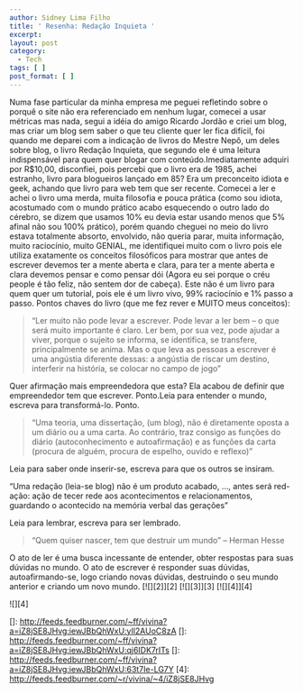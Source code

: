 ```yaml
---
author: Sidney Lima Filho
title: ' Resenha: Redação Inquieta '
excerpt:
layout: post
category:
  - Tech
tags: [ ]
post_format: [ ]
---
```

Numa fase particular da minha empresa me peguei refletindo sobre o porquê o site não era referenciado em nenhum lugar, comecei a usar métricas mas nada, segui a idéia do amigo Ricardo Jordão e criei um blog, mas criar um blog sem saber o que teu cliente quer ler fica difícil, foi quando me deparei com a indicação de livros do Mestre Nepô, um deles sobre blog, o livro Redação Inquieta, que segundo ele é uma leitura indispensável para quem quer blogar com conteúdo.Imediatamente adquiri por R$10,00, disconfiei, pois percebi que o livro era de 1985, achei estranho, livro para blogueiros lançado em 85? Era um preconceito idiota e geek, achando que livro para web tem que ser recente. Comecei a ler e achei o livro uma merda, muita filosofia e pouca prática (como sou idiota, acostumado com o mundo prático acabo esquecendo o outro lado do cérebro, se dizem que usamos 10% eu devia estar usando menos que 5% afinal não sou 100% prático), porém quando cheguei no meio do livro estava totalmente absorto, envolvido, não queria parar, muita informação, muito raciocínio, muito GENIAL, me identifiquei muito com o livro pois ele utiliza exatamente os conceitos filosóficos para mostrar que antes de escrever devemos ter a mente aberta e clara, para ter a mente aberta e clara devemos pensar e como pensar dói (Agora eu sei porque o créu people é tão feliz, não sentem dor de cabeça). Este não é um livro para quem quer um tutorial, pois ele é um livro vivo, 99% raciocínio e 1% passo a passo. Pontos chaves do livro (que me fez rever e MUITO meus conceitos):

> “Ler muito não pode levar a escrever. Pode levar a ler bem – o que será muito importante é claro. Ler bem, por sua vez, pode ajudar a viver, porque o sujeito se informa, se identifica, se transfere, principalmente se anima. Mas o que leva as pessoas a escrever é uma angústia diferente dessas: a angústia de riscar um destino, interferir na história, se colocar no campo de jogo” 

Quer afirmação mais empreendedora que esta? Ela acabou de definir que empreendedor tem que escrever. Ponto.Leia para entender o mundo, escreva para transformá-lo. Ponto. 

> “Uma teoria, uma dissertação, (um blog), não é diretamente oposta a um diário ou a uma carta. Ao contrário, traz consigo as funções do diário (autoconhecimento e autoafirmação) e as funções da carta (procura de alguém, procura de espelho, ouvido e reflexo)”

Leia para saber onde inserir-se, escreva para que os outros se insiram.

“Uma redação (leia-se blog) não é um produto acabado, …, antes será red-ação: ação de tecer rede aos acontecimentos e relacionamentos, guardando o acontecido na memória verbal das gerações”

Leia para lembrar, escreva para ser lembrado.

> “Quem quiser nascer, tem que destruir um mundo” – Herman Hesse

O ato de ler é uma busca incessante de entender, obter respostas para suas dúvidas no mundo. O ato de escrever é responder suas dúvidas, autoafirmando-se, logo criando novas dúvidas, destruindo o seu mundo anterior e criando um novo mundo. [![][2]</img>][2] [![][3]</img>][3] [![][4]</img>][4] 

![][4]

 []: http://feeds.feedburner.com/~ff/vivina?a=iZ8jSE8JHvg:iewJBbQhWxU:yIl2AUoC8zA
 []: http://feeds.feedburner.com/~ff/vivina?a=iZ8jSE8JHvg:iewJBbQhWxU:qj6IDK7rITs
 []: http://feeds.feedburner.com/~ff/vivina?a=iZ8jSE8JHvg:iewJBbQhWxU:63t7Ie-LG7Y
 [4]: http://feeds.feedburner.com/~r/vivina/~4/iZ8jSE8JHvg